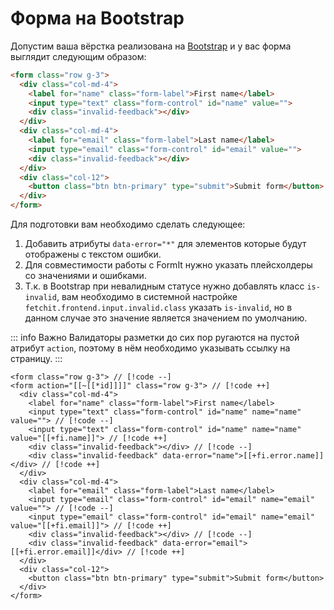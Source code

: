 # Форма на Bootstrap

Допустим ваша вёрстка реализована на [Bootstrap](https://getbootstrap.com/) и у вас форма выглядит следующим образом:

```html
<form class="row g-3">
  <div class="col-md-4">
    <label for="name" class="form-label">First name</label>
    <input type="text" class="form-control" id="name" value="">
    <div class="invalid-feedback"></div>
  </div>
  <div class="col-md-4">
    <label for="email" class="form-label">Last name</label>
    <input type="email" class="form-control" id="email" value="">
    <div class="invalid-feedback"></div>
  </div>
  <div class="col-12">
    <button class="btn btn-primary" type="submit">Submit form</button>
  </div>
</form>
```

Для подготовки вам необходимо сделать следующее:

1. Добавить атрибуты `data-error="*"` для элементов которые будут отображены с текстом ошибки.
2. Для совместимости работы с FormIt нужно указать плейсхолдеры со значениями и ошибками.
3. Т.к. в Bootstrap при невалидным статусе нужно добавлять класс `is-invalid`, вам необходимо в системной настройке `fetchit.frontend.input.invalid.class` указать `is-invalid`, но в данном случае это значение является значением по умолчанию.

::: info Важно
Валидаторы разметки до сих пор ругаются на пустой атрибут `action`, поэтому в нём необходимо указывать ссылку на страницу.
:::

```modx
<form class="row g-3"> // [!code --]
<form action="[[~[[*id]]]]" class="row g-3"> // [!code ++]
  <div class="col-md-4">
    <label for="name" class="form-label">First name</label>
    <input type="text" class="form-control" id="name" name="name" value=""> // [!code --]
    <input type="text" class="form-control" id="name" name="name" value="[[+fi.name]]"> // [!code ++]
    <div class="invalid-feedback"></div> // [!code --]
    <div class="invalid-feedback" data-error="name">[[+fi.error.name]]</div> // [!code ++]
  </div>
  <div class="col-md-4">
    <label for="email" class="form-label">Last name</label>
    <input type="email" class="form-control" id="email" name="email" value=""> // [!code --]
    <input type="email" class="form-control" id="email" name="email" value="[[+fi.email]]"> // [!code ++]
    <div class="invalid-feedback"></div> // [!code --]
    <div class="invalid-feedback" data-error="email">[[+fi.error.email]]</div> // [!code ++]
  </div>
  <div class="col-12">
    <button class="btn btn-primary" type="submit">Submit form</button>
  </div>
</form>
```
